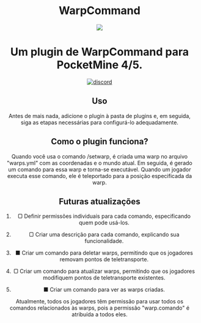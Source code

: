 <h1 align="center">WarpCommand</h1>

<div align="center">
 <img src="https://poggit.pmmp.io/shield.state/WarpCommand">
	<a </a>
 
<h1 align="center">Um plugin de WarpCommand para PocketMine 4/5.</h1>
<div align="center">
	<a href="https://www.blazehosting.com.br/discord">
        <img src="https://img.shields.io/badge/Discord-7289DA?style=for-the-badge&logo=discord&logoColor=white" alt="discord">
		<a </a>
 

## Uso

Antes de mais nada, adicione o plugin à pasta de plugins e, em seguida, siga as etapas necessárias para configurá-lo adequadamente.

## Como o plugin funciona?

Quando você usa o comando /setwarp, é criada uma warp no arquivo "warps.yml" com as coordenadas e o mundo atual. Em seguida, é gerado um comando para essa warp e torna-se executável. Quando um jogador executa esse comando, ele é teleportado para a posição especificada da warp.

## Futuras atualizações
1. ▢ Definir permissões individuais para cada comando, especificando quem pode usá-los.
   
2. ▢ Criar uma descrição para cada comando, explicando sua funcionalidade.
   
3. ■ Criar um comando para deletar warps, permitindo que os jogadores removam pontos de teletransporte.
   
4. ▢ Criar um comando para atualizar warps, permitindo que os jogadores modifiquem pontos de teletransporte existentes.

5. ■ Criar um comando para ver as warps criadas.
 
Atualmente, todos os jogadores têm permissão para usar todos os comandos relacionados às warps, pois a permissão "warp.comando" é atribuída a todos eles.
